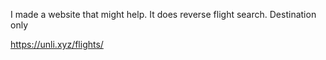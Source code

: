 I made a website that might help. It does reverse flight search. Destination only

https://unli.xyz/flights/
